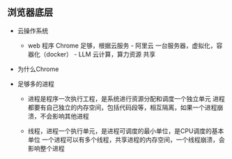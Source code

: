 ## 浏览器底层

   - 云操作系统
     - web 程序
      Chrome 足够，根据云服务
    - 阿里云
      一台服务器，虚拟化，容器化（docker）
    - LLM 云计算，算力资源 共享

   - 为什么Chrome 
   
   - 足够多的进程
     - 进程是程序一次执行工程，是系统进行资源分配和调度一个独立单元
       进程都要有自己独立的内存空间，包括代码段等，相互隔离，如果一个进程崩溃，不会影响其他进程

     - 线程，进程一个执行单元，是进程可调度的最小单位，是CPU调度的基本单位
       一个进程可以有多个线程，共享进程的内存空间，一个线程崩溃，会影响整个进程
